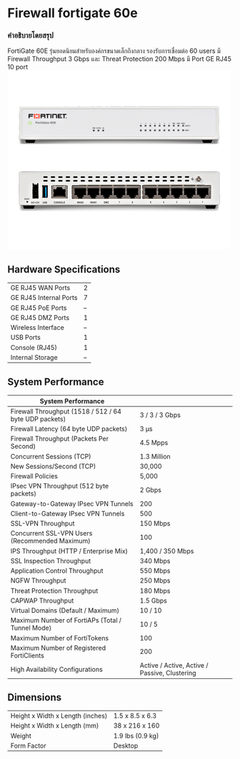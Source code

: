 # Firewall fortigate 60e

### คำอธิบายโดยสรุป
   FortiGate 60E รุ่นยอดนิยมสำหรับองค์กรขนาดเล็กถึงกลาง รองรับการเชื่อมต่อ 60 users มี Firewall Throughput 3 Gbps และ Threat Protection 200 Mbps มี Port GE RJ45 10 port   
![Firewall fortigate 60e](/image/fortigate_60e.png)
## Hardware Specifications

|                        |                          |
|------------------------|--------------------------|
| GE RJ45 WAN Ports      | 2                        |
| GE RJ45 Internal Ports| 7                        |
| GE RJ45 PoE Ports     | –                        |
| GE RJ45 DMZ Ports     | 1                        |
| Wireless Interface    | –                        |
| USB Ports             | 1                        |
| Console (RJ45)        | 1                        |
| Internal Storage      | –                        |

## System Performance

| System Performance                                          |                                      |
|-------------------------------------------------------------|--------------------------------------|
| Firewall Throughput (1518 / 512 / 64 byte UDP packets)      | 3 / 3 / 3 Gbps                       |
| Firewall Latency (64 byte UDP packets)                     | 3 μs                                 |
| Firewall Throughput (Packets Per Second)                    | 4.5 Mpps                             |
| Concurrent Sessions (TCP)                                  | 1.3 Million                          |
| New Sessions/Second (TCP)                                  | 30,000                               |
| Firewall Policies                                          | 5,000                                |
| IPsec VPN Throughput (512 byte packets)                    | 2 Gbps                               |
| Gateway-to-Gateway IPsec VPN Tunnels                       | 200                                  |
| Client-to-Gateway IPsec VPN Tunnels                        | 500                                  |
| SSL-VPN Throughput                                         | 150 Mbps                             |
| Concurrent SSL-VPN Users (Recommended Maximum)             | 100                                  |
| IPS Throughput (HTTP / Enterprise Mix)                     | 1,400 / 350 Mbps                    |
| SSL Inspection Throughput                                  | 340 Mbps                            |
| Application Control Throughput                             | 550 Mbps                            |
| NGFW Throughput                                            | 250 Mbps                            |
| Threat Protection Throughput                               | 180 Mbps                            |
| CAPWAP Throughput                                          | 1.5 Gbps                            |
| Virtual Domains (Default / Maximum)                        | 10 / 10                             |
| Maximum Number of FortiAPs (Total / Tunnel Mode)           | 10 / 5                              |
| Maximum Number of FortiTokens                              | 100                                 |
| Maximum Number of Registered FortiClients                  | 200                                 |
| High Availability Configurations                           | Active / Active, Active / Passive, Clustering |

## Dimensions

|                                       |                               |
|---------------------------------------|-------------------------------|
| Height x Width x Length (inches)      | 1.5 x 8.5 x 6.3               |
| Height x Width x Length (mm)          | 38 x 216 x 160                |
| Weight                                | 1.9 lbs (0.9 kg)              |
| Form Factor                           | Desktop                       |
